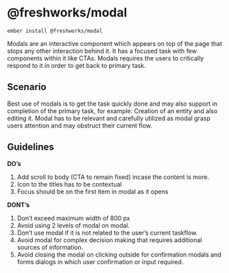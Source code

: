 @freshworks/modal
==============================================================================

```
ember install @freshworks/modal
```

Modals are an interactive component which appears on top of the page that stops any other interaction behind it. It has a focused task with few components within it like CTAs. Modals requires the users to critically respond to it in order to get back to primary task.

Scenario
------------------------------------------------------------------------------
Best use of modals is to get the task quickly done and may also support in completion of the primary task, for example: Creation of an entity and also editing it. Modal has to be relevant and carefully utilized as modal grasp users attention and may obstruct their current flow. 

Guidelines
------------------------------------------------------------------------------
**DO’s**

1. Add scroll to body (CTA to remain fixed) incase the content is more. 
2. Icon to the titles has to be contextual
3. Focus should be on the first item in modal as it opens

**DONT’s**

1. Don’t exceed maximum width of 800 px
2. Avoid using 2 levels of modal on modal.
3. Don’t use modal if it is not related to the user’s current taskflow.
4. Avoid modal for complex decision making that requires additional sources of information.
5. Avoid closing the modal on clicking outside for confirmation modals and forms dialogs in which user confirmation or input required.
